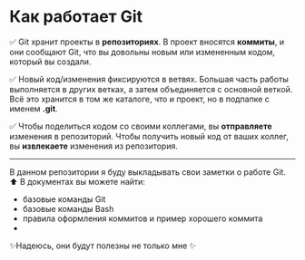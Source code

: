# Как работает Git #

:white_check_mark: Git хранит проекты в **репозиториях**. В проект вносятся **коммиты**, и
они сообщают Git, что вы довольны новым или измененным
кодом, который вы создали.

:white_check_mark: Новый код/изменения фиксируются в ветвях. Большая часть работы
выполняется в других ветках, а затем объединяется с основной веткой.
Всё это хранится в том же каталоге, что и проект, но в подпапке с
именем **.git**.

:white_check_mark: Чтобы поделиться кодом со своими коллегами, вы **отправляете**
изменения в репозиторий. Чтобы получить новый код от ваших коллег,
вы **извлекаете** изменения из репозитория.
___

В данном репозитории я буду выкладывать свои заметки о работе Git.
:arrow_up: В документах вы можете найти:
* базовые команды Git
* базовые команды Bash
* правила оформления коммитов и пример хорошего коммита
* 
✨Надеюсь, они будут полезны не только мне ✨
